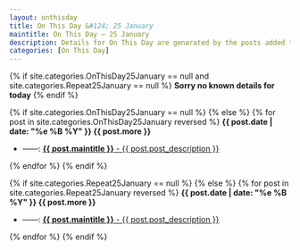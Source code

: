 ```yaml
---
layout: onthisday
title: On This Day &#124; 25 January
maintitle: On This Day — 25 January
description: Details for On This Day are genarated by the posts added to the website so the content is subject to changes/updates over time.
categories: [On This Day]
---
```


{% if site.categories.OnThisDay25January == null and site.categories.Repeat25January == null %}
<strong>Sorry no known details for today</strong>
{% endif %}

{% if site.categories.OnThisDay25January == null %}
{% else %}
{% for post in site.categories.OnThisDay25January reversed %}
<strong>{{ post.date | date: "%e %B %Y" }} {{ post.more }}</strong>
<ul>
<li> ——: <a href="{{ post.url }}"><strong>{{ post.maintitle }}</strong> - {{ post.post_description }}</a></li>
</ul>
{% endfor %}
{% endif %}

{% if site.categories.Repeat25January == null %}
{% else %}
{% for post in site.categories.Repeat25January reversed %}
<strong>{{ post.date | date: "%e %B %Y" }} {{ post.more }}</strong>
<ul>
<li> ——: <a href="{{ post.url }}"><strong>{{ post.maintitle }}</strong> - {{ post.post_description }}</a></li>
</ul>
{% endfor %}
{% endif %}
